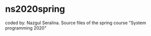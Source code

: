 # ns2020spring
coded by: Nazgul Seralina. Source files of the spring course "System programming 2020"
